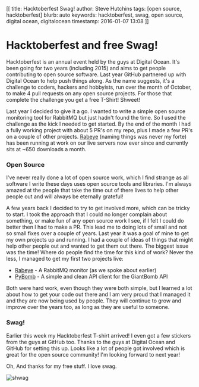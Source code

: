 [[
title: Hacktoberfest Swag!
author: Steve Hutchins
tags: [open source, hacktoberfest]
blurb: auto
keywords: hacktoberfest, swag, open source, digital ocean, digitalocean 
timestamp: 2016-01-07 13:08
]]

# Hacktoberfest and free Swag!

Hacktoberfest is an annual event held by the guys at Digital Ocean. It's been going for two years (including 2015) 
and aims to get people contributing to open source software. Last year GitHub partnered up with Digital Ocean 
to help push things along. As the name suggests, it's a challenge to coders, hackers and hobbyists, run over 
the month of October, to make 4 pull requests on any open source projects. For those that 
complete the challenge you get a free T-Shirt! Shweet!

Last year I decided to give it a go. I wanted to write a simple open source monitoring tool for RabbitMQ but
just hadn't found the time. So I used the challenge as the kick I needed to get started. By the end of the 
month I had a fully working project with about 5 PR's on my repo, plus I made a few PR's on a couple of other
projects. [Rabeye](https://github.com/steveYeah/RabEye) (naming things was never my forte) has been running at 
work on our live servers now ever since and currently sits at ~650 downloads a month.

### Open Source
I've never really done a lot of open source work, which I find strange as all software I write these days uses
open source tools and libraries. I'm always amazed at the people that take the time out of there lives to help
other people out and will always be eternally grateful!

A few years back I decided to try to get involved more, which can be tricky to start. I took the approach that
I could no longer complain about something, or make fun of any open source work I see, if I felt I could do 
better then I had to make a PR. This lead me to doing lots of small and not so small fixes over a couple of years.
Last year it was a goal of mine to get my own projects up and running. I had a couple of ideas of things that might 
help other people out and wanted to get them out there. The biggest issue was the time! Where do people find 
the time for this kind of work? Never the less, I managed to get my first two projects live:

* [Rabeye](https://github.com/steveYeah/RabEye) - A RabbitMQ monitor (as we spoke about earlier) 
* [PyBomb](https://github.com/steveYeah/PyBomb) - A simple and clean API client for the GiantBomb API

Both were hard work, even though they were both simple, but I learned a lot about how to get your code out there
and I am very proud that I managed it and they are now being used by people. They will continue to grow and 
improve over the years too, as long as they are useful to someone.

### Swag!
Earlier this week my Hacktoberfest T-shirt arrived! I even got a few stickers from the guys at GitHub too.
Thanks to the guys at Digital Ocean and GitHub for setting this up. Looks like a lot of people got involved 
which is great for the open source community! I'm looking forward to next year! 

Oh, And thanks for my free stuff. I love swag.   
   
![shwag](../images/swag.gif)
